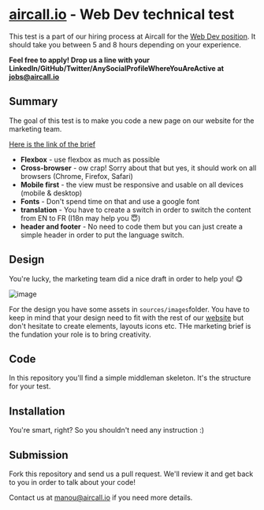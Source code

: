 # [aircall.io](https://aircall.io) - Web Dev technical test

This test is a part of our hiring process at Aircall for the [Web Dev position](https://www.welcometothejungle.co/companies/aircall/jobs/web-developer-junior_paris). It should take you between 5 and 8 hours depending on your experience.

**Feel free to apply! Drop us a line with your LinkedIn/GitHub/Twitter/AnySocialProfileWhereYouAreActive at jobs@aircall.io**


## Summary

The goal of this test is to make you code a new page on our website for the marketing team.

[Here is the link of the brief](https://docs.google.com/document/d/1Y-yKaza1ckRvZUuf7CsPRJaO-yEW9F0oqBc7M8j1BUE/edit?usp=sharing)


- **Flexbox** - use flexbox as much as possible
- **Cross-browser** - ow crap! Sorry about that but yes, it should work on all browsers (Chrome, Firefox, Safari)
- **Mobile first** - the view must be responsive and usable on all devices (mobile & desktop)
- **Fonts** - Don't spend time on that and use a google font
- **translation** - You have to create a switch in order to switch the content from EN to FR (I18n may help you 😇)
- **header and footer** - No need to code them but you can just create a simple header in order to put the language switch.


## Design

You're lucky, the marketing team did a nice draft in order to help you! 😋

![image](https://user-images.githubusercontent.com/19815229/37107703-5e12eaea-2235-11e8-8a67-e748e5e6690d.png)

For the design you have some assets in `sources/images`folder.
You have to keep in mind that your design need to fit with the rest of our [website](https://aircall.io) but don't hesitate to create elements, layouts icons etc. THe marketing brief is the fundation your role is to bring creativity.



## Code

In this repository you'll find a simple middleman skeleton. It's the structure for your test.


## Installation

You're smart, right? So you shouldn't need any instruction :)


## Submission

Fork this repository and send us a pull request. We'll review it and get back to you in order to talk about your code!

Contact us at manou@aircall.io if you need more details.
